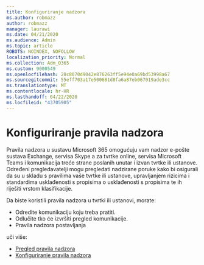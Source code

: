 ```yaml
---
title: Konfiguriranje nadzora
ms.author: robmazz
author: robmazz
manager: laurawi
ms.date: 04/21/2020
ms.audience: Admin
ms.topic: article
ROBOTS: NOINDEX, NOFOLLOW
localization_priority: Normal
ms.collection: Adm_O365
ms.custom: 9000549
ms.openlocfilehash: 28c8070d9042e876263ff5e94e0a69bd53998a67
ms.sourcegitcommit: 55eff703a17e500681d8fa6a87eb067019ade3cc
ms.translationtype: MT
ms.contentlocale: hr-HR
ms.lasthandoff: 04/22/2020
ms.locfileid: "43705905"
---
```

# <a name="configure-supervision-policies"></a>Konfiguriranje pravila nadzora

Pravila nadzora u sustavu Microsoft 365 omogućuju vam nadzor e-pošte sustava Exchange, servisa Skype a za tvrtke online, servisa Microsoft Teams i komunikacija treće strane poslanih unutar i izvan tvrtke ili ustanove. Određeni pregledavatelji mogu pregledati nadzirane poruke kako bi osigurali da su u skladu s pravilima vaše tvrtke ili ustanove, upravljanjem rizicima i standardima usklađenosti s propisima o usklađenosti s propisima te ih riješiti vrstom klasifikacije.

Da biste koristili pravila nadzora u tvrtki ili ustanovi, morate:

- Odredite komunikaciju koju treba pratiti.
- Odlučite tko će izvršiti pregled komunikacije.
- Pravila nadzora postavljanja

uči više:

- [Pregled pravila nadzora](https://docs.microsoft.com/office365/securitycompliance/supervision-policies)
- [Konfiguriranje pravila nadzora](https://docs.microsoft.com/office365/securitycompliance/configure-supervision-policies)
